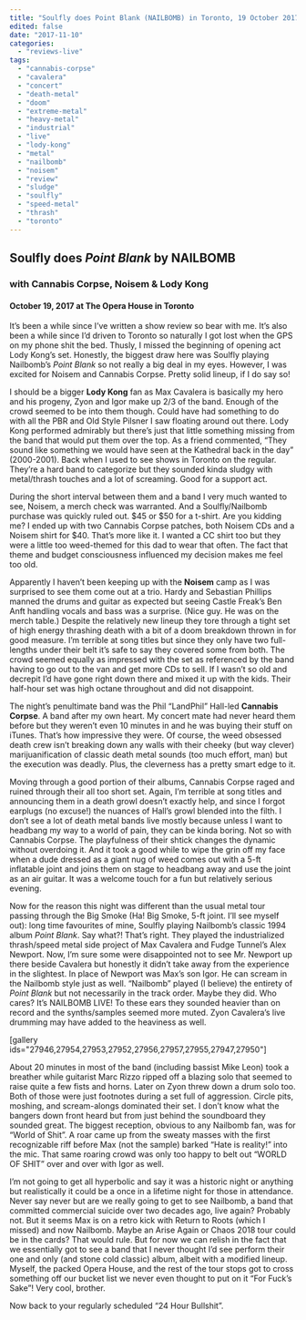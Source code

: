 ```yaml
---
title: "Soulfly does Point Blank (NAILBOMB) in Toronto, 19 October 2017"
edited: false
date: "2017-11-10"
categories:
  - "reviews-live"
tags:
  - "cannabis-corpse"
  - "cavalera"
  - "concert"
  - "death-metal"
  - "doom"
  - "extreme-metal"
  - "heavy-metal"
  - "industrial"
  - "live"
  - "lody-kong"
  - "metal"
  - "nailbomb"
  - "noisem"
  - "review"
  - "sludge"
  - "soulfly"
  - "speed-metal"
  - "thrash"
  - "toronto"
---
```


## Soulfly does _Point Blank_ by NAILBOMB

### with Cannabis Corpse, Noisem & Lody Kong

#### October 19, 2017 at The Opera House in Toronto

It’s been a while since I’ve written a show review so bear with me. It’s also been a while since I’d driven to Toronto so naturally I got lost when the GPS on my phone shit the bed. Thusly, I missed the beginning of opening act Lody Kong’s set. Honestly, the biggest draw here was Soulfly playing Nailbomb’s _Point Blank_ so not really a big deal in my eyes. However, I was excited for Noisem and Cannabis Corpse. Pretty solid lineup, if I do say so!

I should be a bigger **Lody Kong** fan as Max Cavalera is basically my hero and his progeny, Zyon and Igor make up 2/3 of the band. Enough of the crowd seemed to be into them though. Could have had something to do with all the PBR and Old Style Pilsner I saw floating around out there. Lody Kong performed admirably but there’s just that little something missing from the band that would put them over the top. As a friend commented, “They sound like something we would have seen at the Kathedral back in the day” (2000-2001). Back when I used to see shows in Toronto on the regular. They’re a hard band to categorize but they sounded kinda sludgy with metal/thrash touches and a lot of screaming. Good for a support act.

During the short interval between them and a band I very much wanted to see, Noisem, a merch check was warranted. And a Soulfly/Nailbomb purchase was quickly ruled out. $45 or $50 for a t-shirt. Are you kidding me? I ended up with two Cannabis Corpse patches, both Noisem CDs and a Noisem shirt for $40. That’s more like it. I wanted a CC shirt too but they were a little too weed-themed for this dad to wear that often. The fact that theme and budget consciousness influenced my decision makes me feel too old.

Apparently I haven’t been keeping up with the **Noisem** camp as I was surprised to see them come out at a trio. Hardy and Sebastian Phillips manned the drums and guitar as expected but seeing Castle Freak’s Ben Anft handling vocals and bass was a surprise. (Nice guy. He was on the merch table.) Despite the relatively new lineup they tore through a tight set of high energy thrashing death with a bit of a doom breakdown thrown in for good measure. I’m terrible at song titles but since they only have two full-lengths under their belt it’s safe to say they covered some from both. The crowd seemed equally as impressed with the set as referenced by the band having to go out to the van and get more CDs to sell. If I wasn’t so old and decrepit I’d have gone right down there and mixed it up with the kids. Their half-hour set was high octane throughout and did not disappoint.

The night’s penultimate band was the Phil “LandPhil” Hall-led **Cannabis Corpse**. A band after my own heart. My concert mate had never heard them before but they weren’t even 10 minutes in and he was buying their stuff on iTunes. That’s how impressive they were. Of course, the weed obsessed death crew isn’t breaking down any walls with their cheeky (but way clever) marijuanification of classic death metal sounds (too much effort, man) but the execution was deadly. Plus, the cleverness has a pretty smart edge to it.

Moving through a good portion of their albums, Cannabis Corpse raged and ruined through their all too short set. Again, I’m terrible at song titles and announcing them in a death growl doesn’t exactly help, and since I forgot earplugs (no excuse!) the nuances of Hall’s growl blended into the filth. I don’t see a lot of death metal bands live mostly because unless I want to headbang my way to a world of pain, they can be kinda boring. Not so with Cannabis Corpse. The playfulness of their shtick changes the dynamic without overdoing it. And it took a good while to wipe the grin off my face when a dude dressed as a giant nug of weed comes out with a 5-ft inflatable joint and joins them on stage to headbang away and use the joint as an air guitar. It was a welcome touch for a fun but relatively serious evening.

Now for the reason this night was different than the usual metal tour passing through the Big Smoke (Ha! Big Smoke, 5-ft joint. I’ll see myself out): long time favourites of mine, Soulfly playing Nailbomb’s classic 1994 album _Point Blank_. Say what?! That’s right. They played the industrialized thrash/speed metal side project of Max Cavalera and Fudge Tunnel’s Alex Newport. Now, I’m sure some were disappointed not to see Mr. Newport up there beside Cavalera but honestly it didn’t take away from the experience in the slightest. In place of Newport was Max’s son Igor. He can scream in the Nailbomb style just as well. “Nailbomb” played (I believe) the entirety of _Point Blank_ but not necessarily in the track order. Maybe they did. Who cares? It’s NAILBOMB LIVE! To these ears they sounded heavier than on record and the synths/samples seemed more muted. Zyon Cavalera’s live drumming may have added to the heaviness as well.

\[gallery ids="27946,27954,27953,27952,27956,27957,27955,27947,27950"\]

About 20 minutes in most of the band (including bassist Mike Leon) took a breather while guitarist Marc Rizzo ripped off a blazing solo that seemed to raise quite a few fists and horns. Later on Zyon threw down a drum solo too. Both of those were just footnotes during a set full of aggression. Circle pits, moshing, and scream-alongs dominated their set. I don’t know what the bangers down front heard but from just behind the soundboard they sounded great. The biggest reception, obvious to any Nailbomb fan, was for “World of Shit”. A roar came up from the sweaty masses with the first recognizable riff before Max (not the sample) barked “Hate is reality!” into the mic. That same roaring crowd was only too happy to belt out “WORLD OF SHIT” over and over with Igor as well.

I’m not going to get all hyperbolic and say it was a historic night or anything but realistically it could be a once in a lifetime night for those in attendance. Never say never but are we really going to get to see Nailbomb, a band that committed commercial suicide over two decades ago, live again? Probably not. But it seems Max is on a retro kick with Return to Roots (which I missed) and now Nailbomb. Maybe an Arise Again or Chaos 2018 tour could be in the cards? That would rule. But for now we can relish in the fact that we essentially got to see a band that I never thought I’d see perform their one and only (and stone cold classic) album, albeit with a modified lineup. Myself, the packed Opera House, and the rest of the tour stops got to cross something off our bucket list we never even thought to put on it “For Fuck’s Sake”! Very cool, brother.

Now back to your regularly scheduled “24 Hour Bullshit”.
